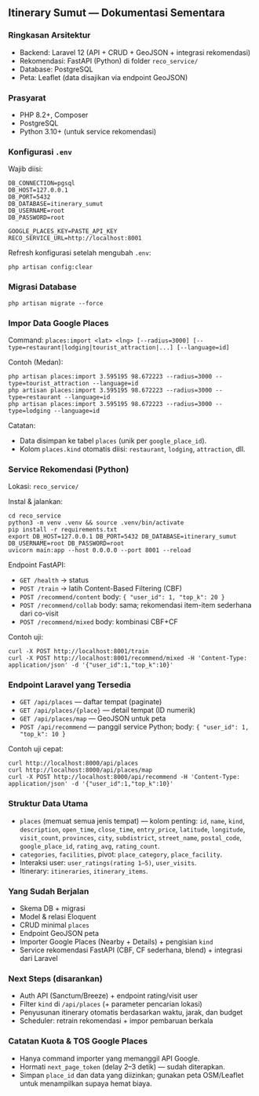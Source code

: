## Itinerary Sumut — Dokumentasi Sementara

### Ringkasan Arsitektur
- Backend: Laravel 12 (API + CRUD + GeoJSON + integrasi rekomendasi)
- Rekomendasi: FastAPI (Python) di folder `reco_service/`
- Database: PostgreSQL
- Peta: Leaflet (data disajikan via endpoint GeoJSON)

### Prasyarat
- PHP 8.2+, Composer
- PostgreSQL
- Python 3.10+ (untuk service rekomendasi)

### Konfigurasi `.env`
Wajib diisi:
```
DB_CONNECTION=pgsql
DB_HOST=127.0.0.1
DB_PORT=5432
DB_DATABASE=itinerary_sumut
DB_USERNAME=root
DB_PASSWORD=root

GOOGLE_PLACES_KEY=PASTE_API_KEY
RECO_SERVICE_URL=http://localhost:8001
```
Refresh konfigurasi setelah mengubah `.env`:
```
php artisan config:clear
```

### Migrasi Database
```
php artisan migrate --force
```

### Impor Data Google Places
Command: `places:import <lat> <lng> [--radius=3000] [--type=restaurant|lodging|tourist_attraction|...] [--language=id]`

Contoh (Medan):
```
php artisan places:import 3.595195 98.672223 --radius=3000 --type=tourist_attraction --language=id
php artisan places:import 3.595195 98.672223 --radius=3000 --type=restaurant --language=id
php artisan places:import 3.595195 98.672223 --radius=3000 --type=lodging --language=id
```
Catatan:
- Data disimpan ke tabel `places` (unik per `google_place_id`).
- Kolom `places.kind` otomatis diisi: `restaurant`, `lodging`, `attraction`, dll.

### Service Rekomendasi (Python)
Lokasi: `reco_service/`

Instal & jalankan:
```
cd reco_service
python3 -m venv .venv && source .venv/bin/activate
pip install -r requirements.txt
export DB_HOST=127.0.0.1 DB_PORT=5432 DB_DATABASE=itinerary_sumut DB_USERNAME=root DB_PASSWORD=root
uvicorn main:app --host 0.0.0.0 --port 8001 --reload
```

Endpoint FastAPI:
- `GET /health` → status
- `POST /train` → latih Content-Based Filtering (CBF)
- `POST /recommend/content` body: `{ "user_id": 1, "top_k": 20 }`
- `POST /recommend/collab` body: sama; rekomendasi item-item sederhana dari co-visit
- `POST /recommend/mixed` body: kombinasi CBF+CF

Contoh uji:
```
curl -X POST http://localhost:8001/train
curl -X POST http://localhost:8001/recommend/mixed -H 'Content-Type: application/json' -d '{"user_id":1,"top_k":10}'
```

### Endpoint Laravel yang Tersedia
- `GET /api/places` — daftar tempat (paginate)
- `GET /api/places/{place}` — detail tempat (ID numerik)
- `GET /api/places/map` — GeoJSON untuk peta
- `POST /api/recommend` — panggil service Python; body: `{ "user_id": 1, "top_k": 10 }`

Contoh uji cepat:
```
curl http://localhost:8000/api/places
curl http://localhost:8000/api/places/map
curl -X POST http://localhost:8000/api/recommend -H 'Content-Type: application/json' -d '{"user_id":1,"top_k":10}'
```

### Struktur Data Utama
- `places` (memuat semua jenis tempat) — kolom penting: `id`, `name`, `kind`, `description`, `open_time`, `close_time`, `entry_price`, `latitude`, `longitude`, `visit_count`, `provinces`, `city`, `subdistrict`, `street_name`, `postal_code`, `google_place_id`, `rating_avg`, `rating_count`.
- `categories`, `facilities`, pivot: `place_category`, `place_facility`.
- Interaksi user: `user_ratings(rating 1–5)`, `user_visits`.
- Itinerary: `itineraries`, `itinerary_items`.

### Yang Sudah Berjalan
- Skema DB + migrasi
- Model & relasi Eloquent
- CRUD minimal `places`
- Endpoint GeoJSON peta
- Importer Google Places (Nearby + Details) + pengisian `kind`
- Service rekomendasi FastAPI (CBF, CF sederhana, blend) + integrasi dari Laravel

### Next Steps (disarankan)
- Auth API (Sanctum/Breeze) + endpoint rating/visit user
- Filter `kind` di `/api/places` (+ parameter pencarian lokasi)
- Penyusunan itinerary otomatis berdasarkan waktu, jarak, dan budget
- Scheduler: retrain rekomendasi + impor pembaruan berkala

### Catatan Kuota & TOS Google Places
- Hanya command importer yang memanggil API Google.
- Hormati `next_page_token` (delay 2–3 detik) — sudah diterapkan.
- Simpan `place_id` dan data yang diizinkan; gunakan peta OSM/Leaflet untuk menampilkan supaya hemat biaya.



